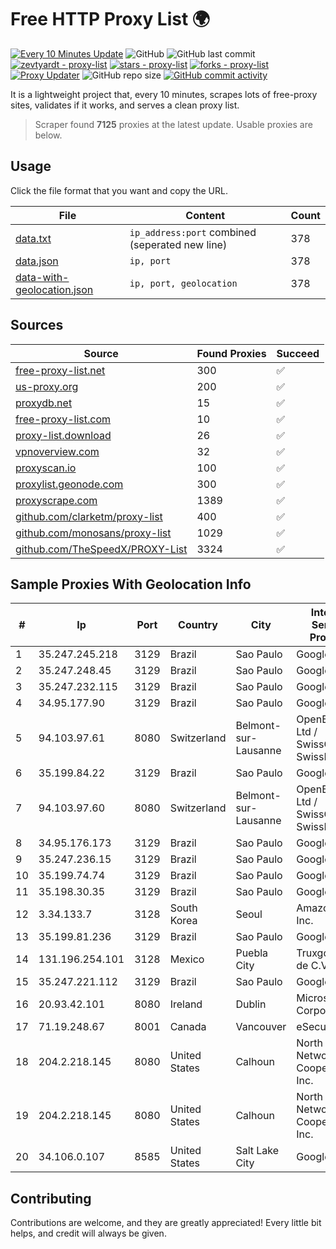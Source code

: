 
# Free HTTP Proxy List 🌍

[![Every 10 Minutes Update](https://github.com/mertguvencli/http-proxy-list/actions/workflows/main.yml/badge.svg?branch=main)](https://github.com/mertguvencli/http-proxy-list/actions/workflows/main.yml)
![GitHub](https://img.shields.io/github/license/mertguvencli/http-proxy-list)
![GitHub last commit](https://img.shields.io/github/last-commit/mertguvencli/http-proxy-list)
[![zevtyardt - proxy-list](https://img.shields.io/static/v1?label=zevtyardt&message=proxy-list&color=blue&logo=github)](https://github.com/zevtyardt/proxy-list "Go to GitHub repo")
[![stars - proxy-list](https://img.shields.io/github/stars/zevtyardt/proxy-list?style=social)](https://github.com/zevtyardt/proxy-list)
[![forks - proxy-list](https://img.shields.io/github/forks/zevtyardt/proxy-list?style=social)](https://github.com/zevtyardt/proxy-list)
[![Proxy Updater](https://github.com/zevtyardt/proxy-list/workflows/Proxy%20Updater/badge.svg)](https://github.com/zevtyardt/proxy-list/actions?query=workflow:"Proxy+Updater")
![GitHub repo size](https://img.shields.io/github/repo-size/zevtyardt/proxy-list)
[![GitHub commit activity](https://img.shields.io/github/commit-activity/m/zevtyardt/proxy-list?logo=commits)](https://github.com/zevtyardt/proxy-list/commits/main)

It is a lightweight project that, every 10 minutes, scrapes lots of free-proxy sites, validates if it works, and serves a clean proxy list.

> Scraper found **7125** proxies at the latest update. Usable proxies are below.

## Usage

Click the file format that you want and copy the URL.

|File|Content|Count|
|----|-------|-----|
|[data.txt](https://raw.githubusercontent.com/mertguvencli/http-proxy-list/main/proxy-list/data.txt)|`ip_address:port` combined (seperated new line)|378|
|[data.json](https://raw.githubusercontent.com/mertguvencli/http-proxy-list/main/proxy-list/data.json)|`ip, port`|378|
|[data-with-geolocation.json](https://raw.githubusercontent.com/mertguvencli/http-proxy-list/main/proxy-list/data-with-geolocation.json)|`ip, port, geolocation`|378|

## Sources

|Source|Found Proxies|Succeed|
|------|-------------|-------|
|[free-proxy-list.net](https://free-proxy-list.net)|300|✅|
|[us-proxy.org](https://www.us-proxy.org)|200|✅|
|[proxydb.net](http://proxydb.net)|15|✅|
|[free-proxy-list.com](https://free-proxy-list.com/?page=&port=&type%5B%5D=http&type%5B%5D=https&up_time=0&search=Search)|10|✅|
|[proxy-list.download](https://www.proxy-list.download/HTTP)|26|✅|
|[vpnoverview.com](https://vpnoverview.com/privacy/anonymous-browsing/free-proxy-servers)|32|✅|
|[proxyscan.io](https://www.proxyscan.io)|100|✅|
|[proxylist.geonode.com](https://proxylist.geonode.com/api/proxy-list?limit=300&page=1&sort_by=lastChecked&sort_type=desc&protocols=http,https)|300|✅|
|[proxyscrape.com](https://api.proxyscrape.com/v2/?request=displayproxies&protocol=http&timeout=10000&country=all&ssl=all&anonymity=all)|1389|✅|
|[github.com/clarketm/proxy-list](https://raw.githubusercontent.com/clarketm/proxy-list/master/proxy-list-raw.txt)|400|✅|
|[github.com/monosans/proxy-list](https://raw.githubusercontent.com/monosans/proxy-list/main/proxies/http.txt)|1029|✅|
|[github.com/TheSpeedX/PROXY-List](https://raw.githubusercontent.com/TheSpeedX/PROXY-List/master/http.txt)|3324|✅|


## Sample Proxies With Geolocation Info

|#|Ip|Port|Country|City|Internet Service Provider|
|-|--|----|-------|----|-------------------------|
|1|35.247.245.218|3129|Brazil|Sao Paulo|Google LLC|
|2|35.247.248.45|3129|Brazil|Sao Paulo|Google LLC|
|3|35.247.232.115|3129|Brazil|Sao Paulo|Google LLC|
|4|34.95.177.90|3129|Brazil|Sao Paulo|Google LLC|
|5|94.103.97.61|8080|Switzerland|Belmont-sur-Lausanne|OpenBusiness Ltd / SwissCenter / SwissLink|
|6|35.199.84.22|3129|Brazil|Sao Paulo|Google LLC|
|7|94.103.97.60|8080|Switzerland|Belmont-sur-Lausanne|OpenBusiness Ltd / SwissCenter / SwissLink|
|8|34.95.176.173|3129|Brazil|Sao Paulo|Google LLC|
|9|35.247.236.15|3129|Brazil|Sao Paulo|Google LLC|
|10|35.199.74.74|3129|Brazil|Sao Paulo|Google LLC|
|11|35.198.30.35|3129|Brazil|Sao Paulo|Google LLC|
|12|3.34.133.7|3128|South Korea|Seoul|Amazon.com, Inc.|
|13|35.199.81.236|3129|Brazil|Sao Paulo|Google LLC|
|14|131.196.254.101|3128|Mexico|Puebla City|Truxgo S. R.L. de C.V.|
|15|35.247.221.112|3129|Brazil|Sao Paulo|Google LLC|
|16|20.93.42.101|8080|Ireland|Dublin|Microsoft Corporation|
|17|71.19.248.67|8001|Canada|Vancouver|eSecureData|
|18|204.2.218.145|8080|United States|Calhoun|North Georgia Network Cooperative, Inc.|
|19|204.2.218.145|8080|United States|Calhoun|North Georgia Network Cooperative, Inc.|
|20|34.106.0.107|8585|United States|Salt Lake City|Google LLC|



## Contributing

Contributions are welcome, and they are greatly appreciated! Every
little bit helps, and credit will always be given.


